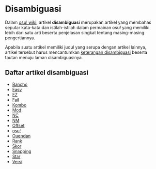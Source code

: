 # Disambiguasi

Dalam [osu! wiki](/wiki/Main_Page), artikel **disambiguasi** merupakan artikel yang membahas seputar kata-kata dan istilah-istilah dalam permainan osu! yang memiliki lebih dari satu arti beserta penjelasan singkat tentang masing-masing pengertiannya.

Apabila suatu artikel memiliki judul yang serupa dengan artikel lainnya, artikel tersebut harus mencantumkan [keterangan disambiguasi](/wiki/Article_styling_criteria/Formatting#for-other-uses) beserta tautan menuju laman disambiguasinya.

## Daftar artikel disambiguasi

- [Bancho](Bancho)
- [Easy](Easy)
- [EZ](EZ)
- [Fail](Fail)
- [Kombo](Combo)
- [Mod](Mod)
- [NC](NC)
- [NM](NM)
- [Offset](Offset)
- [osu!](osu!)
- [Ouendan](Ouendan)
- [Rank](Rank)
- [Skor](Score)
- [Snapping](Snapping)
- [Star](Star)
- [Versi](Version)
